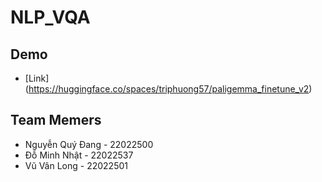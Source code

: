 # NLP_VQA

## Demo
- [Link] (https://huggingface.co/spaces/triphuong57/paligemma_finetune_v2)

## Team Memers
- Nguyễn Quý Đang - 22022500 
- Đỗ Minh Nhật - 22022537
- Vũ Vân Long - 22022501

